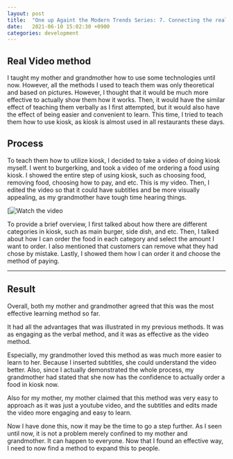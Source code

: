 ```yaml
---
layout: post
title:  "One up Againt the Modern Trends Series: 7. Connecting the real World"
date:   2021-06-10 15:02:30 +0900
categories: development 
---
```


## Real Video method

I taught my mother and grandmother how to use some technologies until now. However, all the methods I used to teach them was only theoretical and based on pictures. However, I thought that it would be much more effective to actually show them how it works. Then, it would have the similar effect of teaching them verbally as I first attempted, but it would also have the effect of being easier and convenient to learn. This time, I tried to teach them how to use kiosk, as kiosk is almost used in all restaurants these days.

## Process

To teach them how to utilize kiosk, I decided to take a video of doing kiosk myself. I went to burgerking, and took a video of me ordering a food using kiosk. I showed the entire step of using kiosk, such as choosing food, removing food, choosing how to pay, and etc. This is my video. Then, I edited the video so that it could have subtitles and be more visually appealing, as my grandmother have tough time hearing things.

[![Watch the video]()

To provide a brief overview, I first talked about how there are different categories in kiosk, such as main burger, side dish, and etc. Then, I talked about how I can order the food in each category and select the amount I want to order. I also mentioned that customers can remove what they had chose by mistake. Lastly, I showed them how I can order it and choose the method of paying.

---

## Result

Overall, both my mother and grandmother agreed that this was the most effective learning method so far.

It had all the advantages that was illustrated in my previous methods. It was as engaging as the verbal method, and it was as effective as the video method.

Especially, my grandmother loved this method as was much more easier to learn to her. Because I inserted subtitles, she could understand the video better. Also, since I actually demonstrated the whole process, my grandmother had stated that she now has the confidence to actually order a food in kiosk now.

Also for my mother, my mother claimed that this method was very easy to approach as it was just a youtube video, and the subtitles and edits made the video more engaging and easy to learn.

Now I have done this, now it may be the time to go a step further. As I seen until now, it is not a problem merely confined to my mother and grandmother. It can happen to everyone. Now that I found an effective way, I need to now find a method to expand this to people.